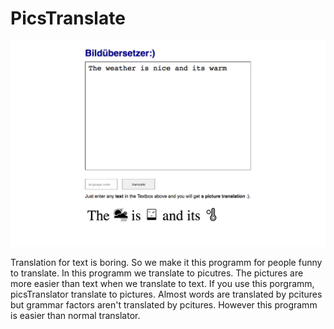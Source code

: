 # PicsTranslate

![screenshot.png](screenshot.png)

Translation for text is boring. So we make it this programm for people funny to translate. In this programm we translate to picutres. The pictures are more easier than text when we translate to text.
If you use this porgramm, picsTranslator translate to pictures. Almost words are translated by pcitures but grammar factors aren't translated by pcitures. However this programm is easier than normal translator.   
